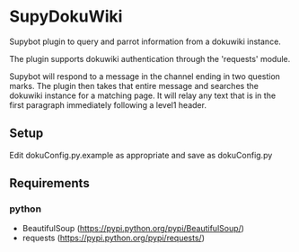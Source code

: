 # SupyDokuWiki
Supybot plugin to query and parrot information from a dokuwiki instance.

The plugin supports dokuwiki authentication through the 'requests' module. 

Supybot will respond to a message in the channel ending in two question marks.
The plugin then takes that entire message and searches the dokuwiki instance for a matching page.
It will relay any text that is in the first paragraph immediately following a level1 header.

## Setup
Edit dokuConfig.py.example as appropriate and save as dokuConfig.py 

## Requirements
### python
- BeautifulSoup (https://pypi.python.org/pypi/BeautifulSoup/)
- requests (https://pypi.python.org/pypi/requests/)
